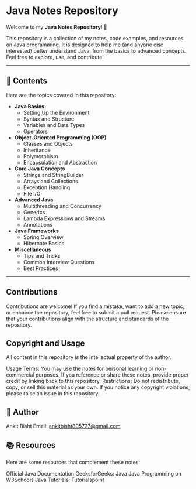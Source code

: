 # Java Notes Repository

Welcome to my **Java Notes Repository**! 🚀

This repository is a collection of my notes, code examples, and resources on Java programming. It is designed to help me (and anyone else interested) better understand Java, from the basics to advanced concepts. Feel free to explore, use, and contribute!

---

## 📝 Contents
Here are the topics covered in this repository:
- **Java Basics**
  - Setting Up the Environment
  - Syntax and Structure
  - Variables and Data Types
  - Operators
- **Object-Oriented Programming (OOP)**
  - Classes and Objects
  - Inheritance
  - Polymorphism
  - Encapsulation and Abstraction
- **Core Java Concepts**
  - Strings and StringBuilder
  - Arrays and Collections
  - Exception Handling
  - File I/O
- **Advanced Java**
  - Multithreading and Concurrency
  - Generics
  - Lambda Expressions and Streams
  - Annotations
- **Java Frameworks**
  - Spring Overview
  - Hibernate Basics
- **Miscellaneous**
  - Tips and Tricks
  - Common Interview Questions
  - Best Practices

---


## Contributions
Contributions are welcome!
If you find a mistake, want to add a new topic, or enhance the repository, feel free to submit a pull request. Please ensure that your contributions align with the structure and standards of the repository.

## Copyright and Usage
All content in this repository is the intellectual property of the author.

Usage Terms:
You may use the notes for personal learning or non-commercial purposes.
If you reference or share these notes, provide proper credit by linking back to this repository.
Restrictions:
Do not redistribute, copy, or sell this material as your own.
If you notice any copyright violations, please raise an issue in this repository.

## 👤 Author
Ankit Bisht
Email: ankitbisht805727@gmail.com

## 📚 Resources
Here are some resources that complement these notes:

Official Java Documentation
GeeksforGeeks: Java
Java Programming on W3Schools
Java Tutorials: Tutorialspoint
